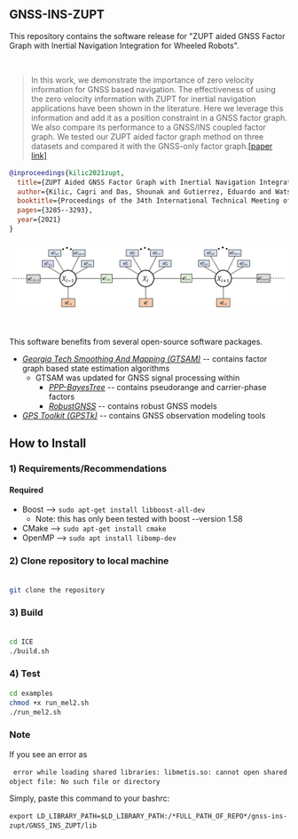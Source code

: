 ## GNSS-INS-ZUPT

This repository contains the software release for "ZUPT aided GNSS Factor Graph with Inertial Navigation Integration for Wheeled Robots".

<br/>

> In this work, we demonstrate the importance of zero velocity information for GNSS based navigation. The effectiveness of using the zero velocity information with ZUPT for inertial navigation applications have been shown in the literature. Here we leverage this information and add it as a position constraint in a GNSS factor graph. We also compare its performance to a GNSS/INS coupled factor graph. We tested our ZUPT aided factor graph method on three datasets and compared it with the GNSS-only factor graph.[[paper link]](https://arxiv.org/abs/2112.07176#)
```bibtex
@inproceedings{kilic2021zupt,
  title={ZUPT Aided GNSS Factor Graph with Inertial Navigation Integration for Wheeled Robots},
  author={Kilic, Cagri and Das, Shounak and Gutierrez, Eduardo and Watson, Ryan and Gross, Jason},
  booktitle={Proceedings of the 34th International Technical Meeting of the Satellite Division of The Institute of Navigation (ION GNSS+ 2021)},
  pages={3285--3293},
  year={2021}
}
```


<p align="center">
<img alt="Architecture" src="doc/factorgraph_zuptL2.PNG" width="1200">
</p>

<br/>

This software benefits from several open-source software packages.
* [*Georgia Tech Smoothing And Mapping (GTSAM)*](https://bitbucket.org/gtborg/gtsam/src/develop/) -- contains factor graph based state estimation algorithms
	* GTSAM was updated for GNSS signal processing within
	    *  [*PPP-BayesTree*](https://github.com/wvu-navLab/PPP-BayesTree) -- contains pseudorange and carrier-phase factors
	    *  [*RobustGNSS*](https://github.com/wvu-navLab/RobustGNSS) -- contains robust GNSS models
* [*GPS Toolkit (GPSTk)*](http://www.gpstk.org/bin/view/Documentation/WebHome) -- contains GNSS observation modeling tools





## How to Install


### 1) Requirements/Recommendations

#### Required
* Boost -->  ```` sudo apt-get install libboost-all-dev ````
	* Note: this has only been tested with boost --version 1.58
* CMake -->  ```` sudo apt-get install cmake ````
* OpenMP --> ```` sudo apt install libomp-dev ````


### 2) Clone repository to local machine  
````bash

git clone the repository

````

### 3) Build

````bash

cd ICE
./build.sh

````

### 4) Test


````bash
cd examples
chmod +x run_mel2.sh
./run_mel2.sh
````

### Note
If you see an error as 

````  error while loading shared libraries: libmetis.so: cannot open shared object file: No such file or directory ```` 

Simply, paste this command to your bashrc:

```` export LD_LIBRARY_PATH=$LD_LIBRARY_PATH:/*FULL_PATH_OF_REPO*/gnss-ins-zupt/GNSS_INS_ZUPT/lib ```` 


